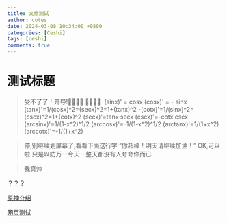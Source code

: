 ```yaml
---
title: 文章测试
author: cotes
date: 2024-03-08 10:34:00 +0800
categories: [Ceshi]
tags: [ceshi]
comments: true
---
```


# 测试标题

> 受不了了！开导!🥵🥵🥵🥵 
🥵🥵🥵🥵 
 (sinx)' = cosx 
(cosx)' = - sinx 
(tanx)'=1/(cosx)^2=(secx)^2=1+(tanx)^2 
-(cotx)'=1/(sinx)^2=(cscx)^2=1+(cotx)^2 
(secx)'=tanx·secx 
(cscx)'=-cotx·cscx 
(arcsinx)'=1/(1-x^2)^1/2 
(arccosx)'=-1/(1-x^2)^1/2 
(arctanx)'=1/(1+x^2) 
(arccotx)'=-1/(1+x^2)​

> 停,别继续划屏幕了,看看下面这行字
“你超棒！明天请继续加油！”
OK,可以啦
只是以防万一今天一整天都没有人夸夸你而已

> 我真帅

？？？

[原神介绍](https://1816147183.github.io/html/作业.html)

[网页测试](https://1816147183.github.io/html/2024-03-08-14-30-00.html)
